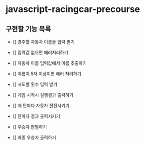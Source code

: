 # javascript-racingcar-precourse

## 구현할 기능 목록

- [] 경주할 자동차 이름을 입력 받기
- [] 입력값 없으면 에러처리하기
- [] 자동차 이름 입력값에서 이름 추출하기
- [] 이름이 5자 이상이면 에러 처리하기
- [] 시도할 횟수 입력 받기

- [] 게임 시작시 실행결과 출력하기
- [] 매 턴마다 자동차 전진시키기
- [] 턴마다 결과 출력시키기

- [] 우승자 판별하기
- [] 최종 우승자 출력하기
